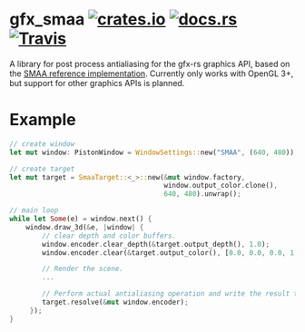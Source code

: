 # gfx_smaa [![crates.io](https://img.shields.io/crates/v/gfx_smaa.svg)](https://crates.io/crates/gfx_smaa) [![docs.rs](https://docs.rs/gfx_smaa/badge.svg)](https://docs.rs/gfx_smaa) [![Travis](https://img.shields.io/travis/fintelia/gfx_smaa.svg)]()

A library for post process antialiasing for the gfx-rs graphics API, based on the [SMAA
reference implementation](https://github.com/iryoku/smaa). Currently only works with OpenGL 3+, but support for other graphics APIs is planned.

# Example

```rust
// create window
let mut window: PistonWindow = WindowSettings::new("SMAA", (640, 480)).build().unwrap();

// create target
let mut target = SmaaTarget::<_>::new(&mut window.factory,
                                      window.output_color.clone(),
                                      640, 480).unwrap();

// main loop
while let Some(e) = window.next() {
    window.draw_3d(&e, |window| {
        // clear depth and color buffers.
        window.encoder.clear_depth(&target.output_depth(), 1.0);
        window.encoder.clear(&target.output_color(), [0.0, 0.0, 0.0, 1.0]);

        // Render the scene.
        ...

        // Perform actual antialiasing operation and write the result to the screen.
        target.resolve(&mut window.encoder);
     });
}
```
